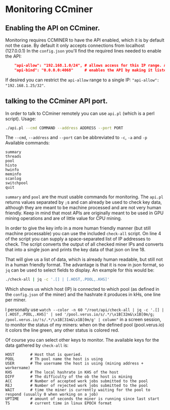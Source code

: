 # Monitoring CCminer

## Enabling the API on CCminer.
Monitoring requires CCMINER to have the API enabled, which it is by default not the case. By default it only accepts connections from localhost (127.0.0.1)
In the `config.json` you'll find the required lines needed to enable the API:
```json
	"api-allow": "192.168.1.0/24", # allows access for this IP range. Adjust to your own situation.
	"api-bind": "0.0.0.0:4068"     # enables the API by making it listen on the specified IP address and port. 0.0.0.0 signifies all adapters and IPs.
```

If desired you can restrict the `api-allow` range to a single IP: `"api-allow": "192.168.1.25/32"`.

## talking to the CCminer API port.
In order to talk to CCminer remotely you can use `api.pl` (which is a perl script).
Usage:
```bash
./api.pl --cmd COMMAND --address ADDRESS --port PORT
```
The `--cmd`, `--address` and `--port` can be abbreviated to `-c`, `-a` and `-p`
Available commands:
```
summary
threads
pool
histo
hwinfo
meminfo
scanlog
switchpool
quit
```

`summary` and `pool` are the must usable commands for monitoring.
The `api.pl` returns values separated by `;`s and can already be used to check key data, although they are meant to be machine processed and are not very human friendly.
Keep in mind that most APIs are originally meant to be used in GPU mining operations and are of little value for CPU mining.

In order to give the key info in a more human friendly manner (but still machine processable) you can use the included `check-all` script.
On line 4 of the script you can supply a space-separated list of IP addresses to check.
The script converts the output of all checked miner IPs and converts that into a single json and prints the key data of that json on line 18.

That will give us a list of data, which is already human readable, but still not in a human friendly format. The advantage is that it is now in json format, so `jq` can be used to select fields to display.
An example for this would be:
```bash
./check-all | jq -c '.[] | [.HOST,.POOL,.KHS]'
```
Which shows us which host (IP) is connected to which pool (as defined in the `config.json` of the miner) and the hashrate it produces in kHs, one line per miner.

I personally use `watch --color -n 60 "/root/api/check-all | jq -c '.[] | [.HOST,.POOL,.KHS]' | sed '/pool.verus.io/s/.*/\x1B[32m&\x1B[0m/g; /pool.verus.io/!s/.*/\x1B[31m&\x1B[0m/g' | column"` in a screen session, to monitor the status of my miners: when on the defined pool (pool.verus.io) it colors the line green, any other status is colored red.

Of course you can select other keys to monitor. The available keys for the data gathered by `check-all` is:
```
HOST       # Host that is queried. 
POOL       # Th pool name the host is using
USER       # The username the host is using (mining address + workername)
KHS        # The local hashrate in KHS of the host
DIFF       # The difficulty of the ob the host is mining
ACC        # Number of accepted work jobs submitted to the pool
REJ        # Number of rejected work jobs submitted to the pool
WAIT       # time the miner is currently waiting for the pool to respond (usually 0 when working on a job)
UPTIME     # amount of seconds the miner is running since last start
TS         # current time in linux EPOCH format
```
